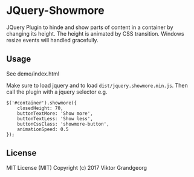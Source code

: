 # JQuery-Showmore

JQuery Plugin to hinde and show parts of content in a container by changing its height.
The height is animated by CSS transition.
Windows resize events will handled gracefully.

## Usage

See demo/index.html

Make sure to load jquery and to load ```dist/jquery.showmore.min.js```.
Then call the plugin with a jquery selector e.g.

```
$('#container').showmore({
    closedHeight: 70,
    buttonTextMore: 'Show more',
    buttonTextLess: 'Show less',
    buttonCssClass: 'showmore-button',
    animationSpeed: 0.5
});
```

## License

MIT License (MIT)
Copyright (c) 2017 Viktor Grandgeorg
